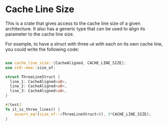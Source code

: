 Cache Line Size
============

This is a crate that gives access to the cache line size of a given architecture. It also has a generic type that can be used to align
its parameter to the cache line size.

For example, to have a struct with three `u8` with each on its own
cache line, you could write the following code:

```rust

use cache_line_size::{CacheAligned, CACHE_LINE_SIZE};
use std::mem::size_of;

struct ThreeLineStruct {
  line_1: CacheAligned<u8>,
  line_2: CacheAligned<u8>,
  line_3: CacheAligned<u8>,
}

#[test]
fn it_is_three_lines() {
    assert_eq!(size_of::<ThreeLineStruct>(), 3*CACHE_LINE_SIZE);
}

```
